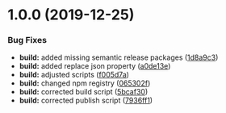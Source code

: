 # 1.0.0 (2019-12-25)


### Bug Fixes

* **build:** added missing semantic release packages ([1d8a9c3](https://github.com/dreiv/ng-alert/commit/1d8a9c379fc3193211d467306fe70f9f733648d2))
* **build:** added replace json property ([a0de13e](https://github.com/dreiv/ng-alert/commit/a0de13e2bfc9b267bc70ba205838b29f333d60d5))
* **build:** adjusted scripts ([f005d7a](https://github.com/dreiv/ng-alert/commit/f005d7a9a392254458fb903287ff6d73e81fac4c))
* **build:** changed npm registry ([065302f](https://github.com/dreiv/ng-alert/commit/065302f5d493f1a9662da35b48f00d877832c299))
* **build:** corrected build script ([5bcaf30](https://github.com/dreiv/ng-alert/commit/5bcaf30d2ef6e2a754606ceee32bd2ede7285a0f))
* **build:** corrected publish script ([7936ff1](https://github.com/dreiv/ng-alert/commit/7936ff1a846155028daf848d2cdcefd5b11b14ca))
